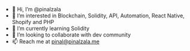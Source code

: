 - 👋 Hi, I’m @pinalzala
- 👀 I’m interested in Blockchain, Solidity, API, Automation, React Native, Shopify and PHP
- 🌱 I’m currently learning Solidity
- 💞️ I’m looking to collaborate with dev community
- 📫 Reach me at pinal@pinalzala.me

<!---
pinalzala/pinalzala is a ✨ special ✨ repository because its `README.md` (this file) appears on your GitHub profile.
You can click the Preview link to take a look at your changes.
--->
